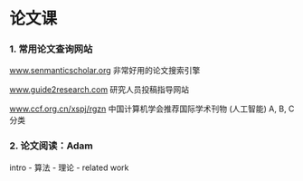 # 论文课



### 1. 常用论文查询网站

www.senmanticscholar.org 非常好用的论文搜索引擎

www.guide2research.com 研究人员投稿指导网站

www.ccf.org.cn/xspj/rgzn 中国计算机学会推荐国际学术刊物 (人工智能)  A, B, C分类

### 2. 论文阅读：Adam

intro - 算法 - 理论 - related work